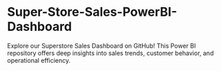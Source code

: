 # Super-Store-Sales-PowerBI-Dashboard
Explore our Superstore Sales Dashboard on GitHub! This Power BI repository offers deep insights into sales trends, customer behavior, and operational efficiency. 
